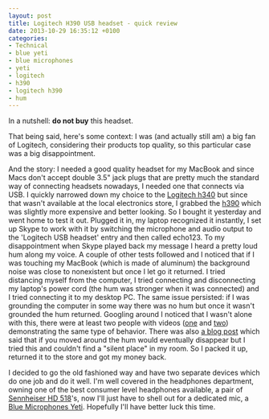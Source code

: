```yaml
---
layout: post
title: Logitech H390 USB headset - quick review
date: 2013-10-29 16:35:12 +0100
categories:
- Technical
- blue yeti
- blue microphones
- yeti
- logitech
- h390
- logitech h390
- hum
---
```

In a nutshell: <strong>do not buy</strong> this headset.

That being said, here's some context: I was (and actually still am) a big fan of Logitech, considering their products top quality, so this particular case was a big disappointment.

And the story: I needed a good quality headset for my MacBook and since Macs don't accept double 3.5" jack plugs that are pretty much the standard way of connecting headsets nowadays, I needed one that connects via USB. I quickly narrowed down my choice to the <a href="http://www.logitech.com/en-us/product/usb-headset-h340">Logitech h340</a> but since that wasn't available at the local electronics store, I grabbed the <a href="http://www.logitech.com/en-us/product/stereo-headset-h390">h390</a> which was slightly more expensive and better looking. So I bought it yesterday and went home to test it out. Plugged it in, my laptop recognized it instantly, I set up Skype to work with it by switching the microphone and audio output to the 'Logitech USB headset' entry and then called echo123. To my disappointment when Skype played back my message I heard a pretty loud hum along my voice. A couple of other tests followed and I noticed that if I was touching my MacBook (which is made of aluminum) the background noise was close to nonexistent but once I let go it returned. I tried distancing myself from the computer, I tried connecting and disconnecting my laptop's power cord (the hum was stronger when it was connected) and I tried connecting it to my desktop PC. The same issue persisted: if I was grounding the computer in some way there was no hum but once it wasn't grounded the hum returned. Googling around I noticed that I wasn't alone with this, there were at least two people with videos (<a href="http://www.youtube.com/watch?v=L2za-6nYUls">one</a> and <a href="http://owenrichardson.com/2013/05/05/removing-audio-hum/">two</a>) demonstrating the same type of behavior. There was also <a href="http://www.witti.ws/blog/2012/10/24/logitech-h390-headset-humfeedback">a blog post</a> which said that if you moved around the hum would eventually disappear but I tried this and couldn't find a "silent place" in my room. So I packed it up, returned it to the store and got my money back.

I decided to go the old fashioned way and have two separate devices which do one job and do it well. I'm well covered in the headphones department, owning one of the best consumer level headphones available, a pair of <a href="http://en-us.sennheiser.com/audio-headphones-stereo-hifi-tv-hd-518">Sennheiser HD 518</a>'s, now I'll just have to shell out for a dedicated mic, a <a href="http://bluemic.com/yeti/">Blue Microphones Yeti</a>. Hopefully I'll have better luck this time.
